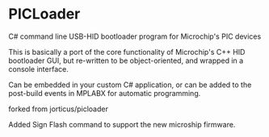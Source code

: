 PICLoader
=========

C# command line USB-HID bootloader program for Microchip's PIC devices

This is basically a port of the core functionality of Microchip's C++ HID bootloader GUI, 
but re-written to be object-oriented, and wrapped in a console interface.

Can be embedded in your custom C# application, 
or can be added to the post-build events in MPLABX for automatic programming.

 forked from jorticus/picloader
 
 Added Sign Flash command to support the new microship firmware.
